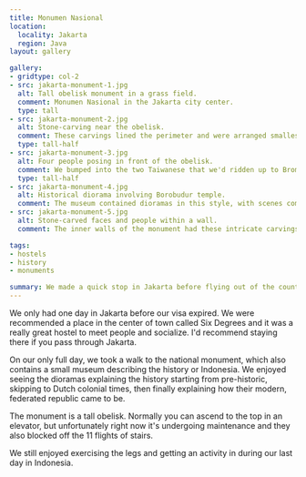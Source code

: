 ```yaml
---
title: Monumen Nasional
location:
  locality: Jakarta
  region: Java
layout: gallery

gallery:
- gridtype: col-2
- src: jakarta-monument-1.jpg
  alt: Tall obelisk monument in a grass field.
  comment: Monumen Nasional in the Jakarta city center.
  type: tall
- src: jakarta-monument-2.jpg
  alt: Stone-carving near the obelisk.
  comment: These carvings lined the perimeter and were arranged smallest to biggest as they got coser to the monument.
  type: tall-half
- src: jakarta-monument-3.jpg
  alt: Four people posing in front of the obelisk.
  comment: We bumped into the two Taiwanese that we'd ridden up to Bromo with! They retold their version of the Bromo affair and we snapped a photo to remember to run-in.
  type: tall-half
- src: jakarta-monument-4.jpg
  alt: Historical diorama involving Borobudur temple.
  comment: The museum contained dioramas in this style, with scenes composed of painted backgrounds blending into miniature sets. This one described the construction of Borobudur, which we visited in Yogyakarta.
- src: jakarta-monument-5.jpg
  alt: Stone-carved faces and people within a wall.
  comment: The inner walls of the monument had these intricate carvings in all four corners.

tags:
- hostels
- history
- monuments

summary: We made a quick stop in Jakarta before flying out of the country and visited a well-known national monument in the city center.
---
```


We only had one day in Jakarta before our visa expired. We were recommended a place in the center of town called Six Degrees and it was a really great hostel to meet people and socialize. I'd recommend staying there if you pass through Jakarta.

On our only full day, we took a walk to the national monument, which also contains a small museum describing the history or Indonesia. We enjoyed seeing the dioramas explaining the history starting from pre-historic, skipping to Dutch colonial times, then finally explaining how their modern, federated republic came to be.

The monument is a tall obelisk. Normally you can ascend to the top in an elevator, but unfortunately right now it's undergoing maintenance and they also blocked off the 11 flights of stairs.

We still enjoyed exercising the legs and getting an activity in during our last day in Indonesia.
